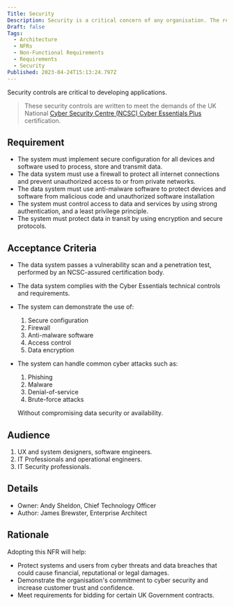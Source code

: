 ```yaml
---
Title: Security
Description: Security is a critical concern of any organisation. The requirements will help you baseline security needs and understand the risks in your app.
Draft: false
Tags:
  - Architecture
  - NFRs
  - Non-Functional Requirements
  - Requirements
  - Security
Published: 2023-04-24T15:13:24.797Z
---
```


Security controls are critical to developing applications.

> These security controls are written to meet the demands of the UK National [Cyber Security Centre (NCSC) Cyber Essentials Plus](https://www.ncsc.gov.uk/cyberessentials/overview) certification.

## Requirement

* The system must implement secure configuration for all devices and software used to process, store and transmit data.
* The data system must use a firewall to protect all internet connections and prevent unauthorized access to or from private networks.
* The data system must use anti-malware software to protect devices and software from malicious code and unauthorized software installation
* The system must control access to data and services by using strong authentication, and a least privilege principle.
* The system must protect data in transit by using encryption and secure protocols.

## Acceptance Criteria

* The data system passes a vulnerability scan and a penetration test, performed by an NCSC-assured certification body.
* The data system complies with the Cyber Essentials technical controls and requirements.
* The system can demonstrate the use of:
    1. Secure configuration
    2. Firewall
    3. Anti-malware software
    4. Access control
    5. Data encryption
* The system can handle common cyber attacks such as:
    1. Phishing
    2. Malware
    3. Denial-of-service
    4. Brute-force attacks
  
  Without compromising data security or availability.

## Audience

  1. UX and system designers, software engineers.
  2. IT Professionals and operational engineers.
  3. IT Security professionals.

## Details

* Owner: Andy Sheldon, Chief Technology Officer
* Author: James Brewster, Enterprise Architect

## Rationale

Adopting this NFR will help:

* Protect systems and users from cyber threats and data breaches that could cause financial, reputational or legal damages.
* Demonstrate the organisation's commitment to cyber security and increase customer trust and confidence.
* Meet requirements for bidding for certain UK Government contracts.

